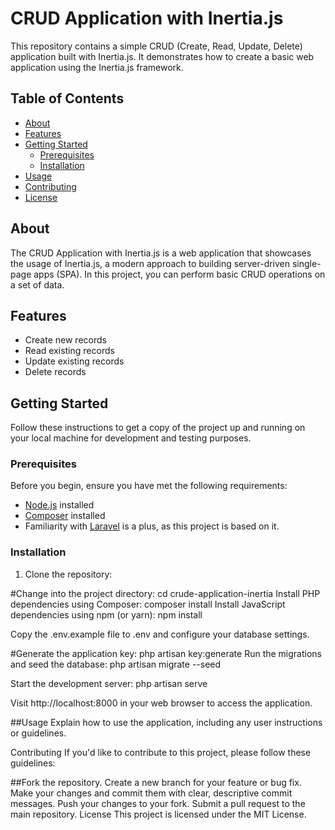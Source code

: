 # CRUD Application with Inertia.js

This repository contains a simple CRUD (Create, Read, Update, Delete) application built with Inertia.js. It demonstrates how to create a basic web application using the Inertia.js framework.

## Table of Contents
- [About](#about)
- [Features](#features)
- [Getting Started](#getting-started)
  - [Prerequisites](#prerequisites)
  - [Installation](#installation)
- [Usage](#usage)
- [Contributing](#contributing)
- [License](#license)

## About

The CRUD Application with Inertia.js is a web application that showcases the usage of Inertia.js, a modern approach to building server-driven single-page apps (SPA). In this project, you can perform basic CRUD operations on a set of data.

## Features

- Create new records
- Read existing records
- Update existing records
- Delete records

## Getting Started

Follow these instructions to get a copy of the project up and running on your local machine for development and testing purposes.

### Prerequisites

Before you begin, ensure you have met the following requirements:

- [Node.js](https://nodejs.org/) installed
- [Composer](https://getcomposer.org/) installed
- Familiarity with [Laravel](https://laravel.com/) is a plus, as this project is based on it.

### Installation

1. Clone the repository:

  

#Change into the project directory:
cd crude-application-inertia
Install PHP dependencies using Composer:
composer install
Install JavaScript dependencies using npm (or yarn):
npm install

Copy the .env.example file to .env and configure your database settings.

#Generate the application key:
php artisan key:generate
Run the migrations and seed the database:
php artisan migrate --seed

Start the development server:
php artisan serve

Visit http://localhost:8000 in your web browser to access the application.

##Usage
Explain how to use the application, including any user instructions or guidelines.

Contributing
If you'd like to contribute to this project, please follow these guidelines:

##Fork the repository.
Create a new branch for your feature or bug fix.
Make your changes and commit them with clear, descriptive commit messages.
Push your changes to your fork.
Submit a pull request to the main repository.
License
This project is licensed under the MIT License.
